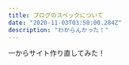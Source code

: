 ```yaml
---
title: ブログのスペックについて
date: "2020-11-03T03:50:00.284Z"
description: "わからんかった！"
---
```


一からサイト作り直してみた！